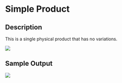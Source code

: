 # Simple Product

## Description

This is a single physical product that has no variations.

![](http://transvelo.github.io/unicase/docs/images/simple-product-type.png)

## Sample Output

![](http://transvelo.github.io/unicase/docs/images/simple-product-type-output.png)
